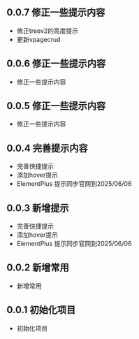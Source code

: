 ## 0.0.7 修正一些提示内容

- 修正treev2的高度提示
- 更新vpagecrud

## 0.0.6 修正一些提示内容

- 修正一些提示内容

## 0.0.5 修正一些提示内容

- 修正一些提示内容

## 0.0.4 完善提示内容

- 完善快捷提示
- 添加hover提示
- ElementPlus 提示同步官网到2025/06/06

## 0.0.3 新增提示

- 完善快捷提示
- 添加hover提示
- ElementPlus 提示同步官网到2025/06/06

## 0.0.2 新增常用

- 新增常用

## 0.0.1 初始化项目

- 初始化项目
